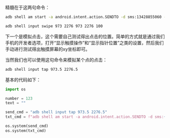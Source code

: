 精髓在于这两句命令：

```bash
adb shell am start -a android.intent.action.SENDTO -d sms:13428855060 --es sms_body "Test"

adb shell input swipe 973 2276 973 2276 100
```

下一个是模拟点击，这个需要自己测试得出点击的位置。简单的方式就是通过我们手机的开发者选项，打开“显示触摸操作”和“显示指针位置”之类的设置，然后我们手动进行测试得出触摸屏幕的xy坐标即可。

当然我们也可以使用这句命令来模拟某个点的点击：

```bash
adb shell input tap 973.5 2276.5
```

基本的代码如下：

```python
import os

number = 123
text = ""

send_cmd = "adb shell input tap 973.5 2276.5"
txt_cmd = f"adb shell am start -a android.intent.action.SENDTO -d sms:{number} --es sms_body \"{text}\""

os.system(send_cmd)
os.system(txt_cmd)
```
